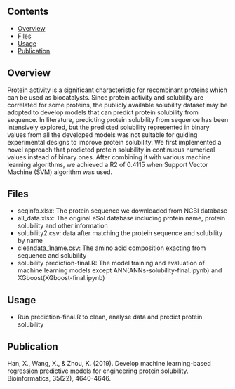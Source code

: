 ## Contents
- [Overview](#overview)
- [Files](#files)
- [Usage](#usage)
- [Publication](#publication)


## Overview
Protein activity is a significant characteristic for recombinant proteins which can be used as biocatalysts. Since protein activity and solubility are correlated for some proteins, the publicly available solubility dataset may be adopted to develop models that can predict protein solubility from sequence. In literature, predicting protein solubility from sequence has been intensively explored, but the predicted solubility represented in binary values from all the developed models was not suitable for guiding experimental designs to improve protein solubility. We first implemented a novel approach that predicted protein solubility in continuous numerical values instead of binary ones. After combining it with various machine learning algorithms, we achieved a R2 of 0.4115 when Support Vector Machine (SVM) algorithm was used. 


## Files
* seqinfo.xlsx: The protein sequence we downloaded from NCBI database
* all_data.xlsx: The original eSol database including protein name, protein solubility and other information
* solubility2.csv: data after matching the protein sequence and solubility by name
* cleandata_1name.csv: The amino acid composition exacting from sequence and solubility
* solubility prediction-final.R: The model training and evaluation of machine learning models except ANN(ANNs-solubility-final.ipynb) and XGboost(XGboost-final.ipynb)


## Usage
* Run prediction-final.R to clean, analyse data and predict protein solubility


## Publication
Han, X., Wang, X., & Zhou, K. (2019). Develop machine learning-based regression predictive models for engineering protein solubility. Bioinformatics, 35(22), 4640-4646.


